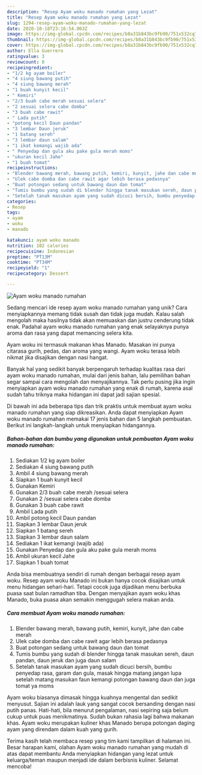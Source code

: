 ```yaml
---
description: "Resep Ayam woku manado rumahan yang Lezat"
title: "Resep Ayam woku manado rumahan yang Lezat"
slug: 1294-resep-ayam-woku-manado-rumahan-yang-lezat
date: 2020-10-18T23:16:54.063Z
image: https://img-global.cpcdn.com/recipes/b8a31b843bc9fb90/751x532cq70/ayam-woku-manado-rumahan-foto-resep-utama.jpg
thumbnail: https://img-global.cpcdn.com/recipes/b8a31b843bc9fb90/751x532cq70/ayam-woku-manado-rumahan-foto-resep-utama.jpg
cover: https://img-global.cpcdn.com/recipes/b8a31b843bc9fb90/751x532cq70/ayam-woku-manado-rumahan-foto-resep-utama.jpg
author: Ella Guerrero
ratingvalue: 3
reviewcount: 8
recipeingredient:
- "1/2 kg ayam boiler"
- "4 siung bawang putih"
- "4 siung bawang merah"
- "1 buah kunyit kecil"
- " Kemiri"
- "2/3 buah cabe merah sesuai selera"
- "2 sesuai selera cabe domba"
- "3 buah cabe rawit"
- " Lada putih"
- "potong kecil Daun pandan"
- "3 lembar Daun jeruk"
- "1 batang sereh"
- "3 lembar daun salam"
- "1 ikat kemangi wajib ada"
- " Penyedap dan gula aku pake gula merah moms"
- "ukuran kecil Jahe"
- "1 buah tomat"
recipeinstructions:
- "Blender bawang merah, bawang putih, kemiri, kunyit, jahe dan cabe merah"
- "Ulek cabe domba dan cabe rawit agar lebih berasa pedasnya"
- "Buat potongan sedang untuk bawang daun dan tomat"
- "Tumis bumbu yang sudah di blender hingga tanak masukan sereh, daun pandan, daun jeruk dan juga daun salam"
- "Setelah tanak masukan ayam yang sudah dicuci bersih, bumbu penyedap rasa, garam dan gula, masak hingga matang jangan lupa setelah matang masukan faun kemangi potongan bawang daun dan juga tomat ya moms"
categories:
- Resep
tags:
- ayam
- woku
- manado

katakunci: ayam woku manado 
nutrition: 102 calories
recipecuisine: Indonesian
preptime: "PT13M"
cooktime: "PT34M"
recipeyield: "1"
recipecategory: Dessert

---
```



![Ayam woku manado rumahan](https://img-global.cpcdn.com/recipes/b8a31b843bc9fb90/751x532cq70/ayam-woku-manado-rumahan-foto-resep-utama.jpg)

Sedang mencari ide resep ayam woku manado rumahan yang unik? Cara menyiapkannya memang tidak susah dan tidak juga mudah. Kalau salah mengolah maka hasilnya tidak akan memuaskan dan justru cenderung tidak enak. Padahal ayam woku manado rumahan yang enak selayaknya punya aroma dan rasa yang dapat memancing selera kita.

Ayam woku ini termasuk makanan khas Manado. Masakan ini punya citarasa gurih, pedas, dan aroma yang wangi. Ayam woku terasa lebih nikmat jika disajikan dengan nasi hangat.

Banyak hal yang sedikit banyak berpengaruh terhadap kualitas rasa dari ayam woku manado rumahan, mulai dari jenis bahan, lalu pemilihan bahan segar sampai cara mengolah dan menyajikannya. Tak perlu pusing jika ingin menyiapkan ayam woku manado rumahan yang enak di rumah, karena asal sudah tahu triknya maka hidangan ini dapat jadi sajian spesial.


Di bawah ini ada beberapa tips dan trik praktis untuk membuat ayam woku manado rumahan yang siap dikreasikan. Anda dapat menyiapkan Ayam woku manado rumahan memakai 17 jenis bahan dan 5 langkah pembuatan. Berikut ini langkah-langkah untuk menyiapkan hidangannya.

<!--inarticleads1-->

##### Bahan-bahan dan bumbu yang digunakan untuk pembuatan Ayam woku manado rumahan:

1. Sediakan 1/2 kg ayam boiler
1. Sediakan 4 siung bawang putih
1. Ambil 4 siung bawang merah
1. Siapkan 1 buah kunyit kecil
1. Gunakan  Kemiri
1. Gunakan 2/3 buah cabe merah /sesuai selera
1. Gunakan 2 /sesuai selera cabe domba
1. Gunakan 3 buah cabe rawit
1. Ambil  Lada putih
1. Ambil potong kecil Daun pandan
1. Siapkan 3 lembar Daun jeruk
1. Siapkan 1 batang sereh
1. Siapkan 3 lembar daun salam
1. Sediakan 1 ikat kemangi (wajib ada)
1. Gunakan  Penyedap dan gula aku pake gula merah moms
1. Ambil ukuran kecil Jahe
1. Siapkan 1 buah tomat


Anda bisa membuatnya sendiri di rumah dengan berbagai resep ayam woku. Resep ayam woku Manado ini bukan hanya cocok disajikan untuk menu hidangan sehari-hari. Tetapi cocok juga dijadikan menu berbuka puasa saat bulan ramadhan tiba. Dengan menyajikan ayam woku khas Manado, buka puasa akan semakin menggugah selera makan anda. 

<!--inarticleads2-->

##### Cara membuat Ayam woku manado rumahan:

1. Blender bawang merah, bawang putih, kemiri, kunyit, jahe dan cabe merah
1. Ulek cabe domba dan cabe rawit agar lebih berasa pedasnya
1. Buat potongan sedang untuk bawang daun dan tomat
1. Tumis bumbu yang sudah di blender hingga tanak masukan sereh, daun pandan, daun jeruk dan juga daun salam
1. Setelah tanak masukan ayam yang sudah dicuci bersih, bumbu penyedap rasa, garam dan gula, masak hingga matang jangan lupa setelah matang masukan faun kemangi potongan bawang daun dan juga tomat ya moms


Ayam woku biasanya dimasak hingga kuahnya mengental dan sedikit menyusut. Sajian ini adalah lauk yang sangat cocok bersanding dengan nasi putih panas. Hati-hati, bila menurut pengalaman, nasi sepiring saja belum cukup untuk puas menikmatinya. Sudah bukan rahasia lagi bahwa makanan khas. Ayam woku merupakan kuliner khas Manado berupa potongan daging ayam yang direndam dalam kuah yang gurih. 

Terima kasih telah membaca resep yang tim kami tampilkan di halaman ini. Besar harapan kami, olahan Ayam woku manado rumahan yang mudah di atas dapat membantu Anda menyiapkan hidangan yang lezat untuk keluarga/teman maupun menjadi ide dalam berbisnis kuliner. Selamat mencoba!
